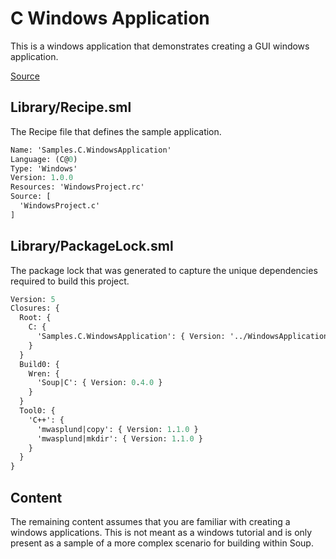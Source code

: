 # C Windows Application
This is a windows application that demonstrates creating a GUI windows application.

[Source](https://github.com/soup-build/soup/tree/main/samples/c/windows-application)

## Library/Recipe.sml
The Recipe file that defines the sample application.
```sml
Name: 'Samples.C.WindowsApplication'
Language: (C@0)
Type: 'Windows'
Version: 1.0.0
Resources: 'WindowsProject.rc'
Source: [
  'WindowsProject.c'
]
```

## Library/PackageLock.sml
The package lock that was generated to capture the unique dependencies required to build this project.
```sml
Version: 5
Closures: {
  Root: {
    C: {
      'Samples.C.WindowsApplication': { Version: '../WindowsApplication', Build: 'Build0', Tool: 'Tool0' }
    }
  }
  Build0: {
    Wren: {
      'Soup|C': { Version: 0.4.0 }
    }
  }
  Tool0: {
    'C++': {
      'mwasplund|copy': { Version: 1.1.0 }
      'mwasplund|mkdir': { Version: 1.1.0 }
    }
  }
}
```

## Content
The remaining content assumes that you are familiar with creating a windows applications. This is not meant as a windows tutorial and is only present as a sample of a more complex scenario for building within Soup.
